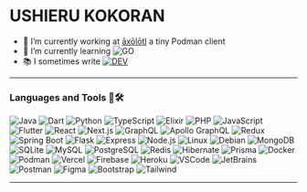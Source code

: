 # USHIERU KOKORAN
- 🔭 I’m currently working at [āxōlōtl](https://github.com/ushieru/axolotl) a tiny Podman client
- 🧠 I’m currently learning ![GO](https://img.shields.io/badge/-Go-00ADD8?style=flat&logo=Go&logoColor=white)
- 📚 I sometimes write [![DEV](https://img.shields.io/badge/-Dev-black?style=flat&logo=dev.to&logoColor=white&link=https://dev.to/ushieru)](https://dev.to/ushieru)
<hr/>

### Languages and Tools 🔡🛠️
![Java](https://img.shields.io/badge/-Java-007396?style=flat&logo=Java&logoColor=white)  ![Dart](https://img.shields.io/badge/-Dart-0175c2?style=flat&logo=Dart&logoColor=white)  ![Python](https://img.shields.io/badge/-Python%203-3776AB?style=flat&logo=Python&logoColor=white)  ![TypeScript](https://img.shields.io/badge/-TypeScript-007acc?style=flat&logo=TypeScript&logoColor=white)  ![Elixir](https://img.shields.io/badge/-Elixir-4B275F?style=flat&logo=Elixir&logoColor=white)   ![PHP](https://img.shields.io/badge/-PHP-777bb4?style=flat&logo=PHP&logoColor=white)  ![JavaScript](https://img.shields.io/badge/-JavaScript-e3cc14?style=flat&logo=JavaScript&logoColor=white)  ![Flutter](https://img.shields.io/badge/-Flutter-075b9a?style=flat&logo=Flutter&logoColor=white)  ![React](https://img.shields.io/badge/-React-61DAFB?style=flat&logo=React&logoColor=white)  ![Next.js](https://img.shields.io/badge/-Next.js-000000?style=flat&logo=Next.js&logoColor=white)  ![GraphQL](https://img.shields.io/badge/-GraphQL-E10098?style=flat&logo=GraphQL&logoColor=white)  ![Apollo GraphQL](https://img.shields.io/badge/-Apollo%20GraphQL-311C87?style=flat&logo=Apollo%20GraphQL&logoColor=white)  ![Redux](https://img.shields.io/badge/-Redux-764ABC?style=flat&logo=Redux&logoColor=white)  ![Spring Boot](https://img.shields.io/badge/-SpringBoot-6DB33F?style=flat&logo=Spring-Boot&logoColor=white)  ![Flask](https://img.shields.io/badge/-Flask-000000?style=flat&logo=Flask&logoColor=white)  ![Express](https://img.shields.io/badge/-Express-000000?style=flat&logo=Express&logoColor=white)  ![Node.js](https://img.shields.io/badge/-Node.js-339933?style=flat&logo=Node.js&logoColor=white)  ![Linux](https://img.shields.io/badge/-Linux-FCC624?style=flat&logo=Linux&logoColor=000000)  ![Debian](https://img.shields.io/badge/-Debian-A81D33?style=flat&logo=Debian&logoColor=white)  ![MongoDB](https://img.shields.io/badge/-MongoDB-47A248?style=flat&logo=MongoDB&logoColor=white)  ![SQLite](https://img.shields.io/badge/-SQLite-003B57?style=flat&logo=SQLite&logoColor=white)  ![MySQL](https://img.shields.io/badge/-MySQL-4479A1?style=flat&logo=MySQL&logoColor=white)  ![PostgreSQL](https://img.shields.io/badge/-PostgreSQL-4169E1?style=flat&logo=PostgreSQL&logoColor=white)  ![Redis](https://img.shields.io/badge/-Redis-DC382D?style=flat&logo=Redis&logoColor=white)  ![Hibernate](https://img.shields.io/badge/-Hibernate-59666C?style=flat&logo=Hibernate&logoColor=white)  ![Prisma](https://img.shields.io/badge/-Prisma-2D3748?style=flat&logo=Prisma&logoColor=white)  ![Docker](https://img.shields.io/badge/-Docker-2496ED?style=flat&logo=Docker&logoColor=white)  ![Podman](https://img.shields.io/badge/-Podman-892CA0?style=flat&logo=Podman&logoColor=white)  ![Vercel](https://img.shields.io/badge/-Vercel-000000?style=flat&logo=Vercel&logoColor=white)  ![Firebase](https://img.shields.io/badge/-Firebase-FFCA28?style=flat&logo=Firebase&logoColor=white)  ![Heroku](https://img.shields.io/badge/-Heroku-430098?style=flat&logo=Heroku&logoColor=white)    ![VSCode](https://img.shields.io/badge/-VSCode-007ACC?style=flat&logo=visual-studio-code&logoColor=white)  ![JetBrains](https://img.shields.io/badge/-JetBrains-000000?style=flat&logo=JetBrains&logoColor=white)  ![Postman](https://img.shields.io/badge/-Postman-FF6C37?style=flat&logo=Postman&logoColor=white)  ![Figma](https://img.shields.io/badge/-Figma-F24E1E?style=flat&logo=Figma&logoColor=white)  ![Bootstrap](https://img.shields.io/badge/-Bootstrap-563D7C?style=flat&logo=Bootstrap&logoColor=white)  ![Tailwind](https://img.shields.io/badge/-Tailwind%20CSS-38B2AC?style=flat&logo=Tailwind%20CSS&logoColor=white)
<hr/>
